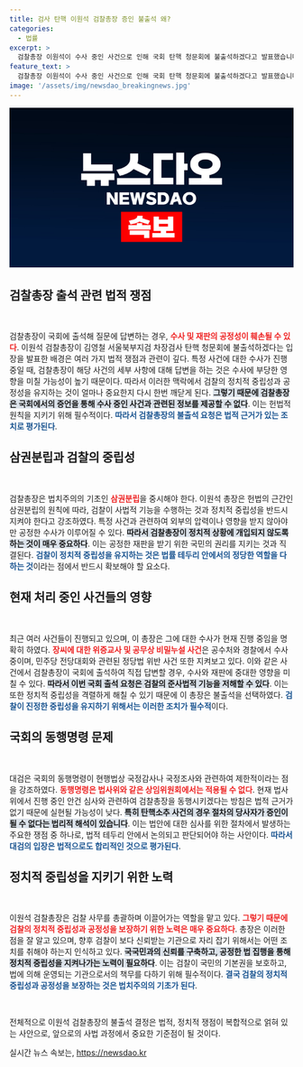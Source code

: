 ```yaml
---
title: 검사 탄핵 이원석 검찰총장 증인 불출석 왜?
categories:
  - 법률
excerpt: >
  검찰총장 이원석이 수사 중인 사건으로 인해 국회 탄핵 청문회에 불출석하겠다고 발표했습니다. 그는 정치적 중립성과 수사의 공정성을 지키기 위해 국회에서의 증언이 부적절하다고 주장하며, 민주당의 강제 출석 방침에 반대 입장을 표명했습니다.
feature_text: >
  검찰총장 이원석이 수사 중인 사건으로 인해 국회 탄핵 청문회에 불출석하겠다고 발표했습니다. 그는 정치적 중립성과 수사의 공정성을 지키기 위해 국회에서의 증언이 부적절하다고 주장하며, 민주당의 강제 출석 방침에 반대 입장을 표명했습니다.
image: '/assets/img/newsdao_breakingnews.jpg'
---
```


<p><img src="/assets/img/newsdao_breakingnews.jpg" alt="ranknews 속보" /></p>

<h2 data-ke-size="size26">검찰총장 출석 관련 법적 쟁점</h2>

<p data-ke-size="size16">&nbsp;</p>

<p>검찰총장이 국회에 출석해 질문에 답변하는 경우, <b><span style="color: #ee2323;">수사 및 재판의 공정성이 훼손될 수 있다</span></b>. 이원석 검찰총장이 김영철 서울북부지검 차장검사 탄핵 청문회에 불출석하겠다는 입장을 발표한 배경은 여러 가지 법적 쟁점과 관련이 깊다. 특정 사건에 대한 수사가 진행 중일 때, 검찰총장이 해당 사건의 세부 사항에 대해 답변을 하는 것은 수사에 부당한 영향을 미칠 가능성이 높기 때문이다. 따라서 이러한 맥락에서 검찰의 정치적 중립성과 공정성을 유지하는 것이 얼마나 중요한지 다시 한번 깨닫게 된다. <b><span style="background-color: #21538527;">그렇기 때문에 검찰총장은 국회에서의 증언을 통해 수사 중인 사건과 관련된 정보를 제공할 수 없다</span></b>. 이는 헌법적 원칙을 지키기 위해 필수적이다. <b><span style="color: #1a5490;">따라서 검찰총장의 불출석 요청은 법적 근거가 있는 조치로 평가된다</span></b>.</p>

<h2 data-ke-size="size26">삼권분립과 검찰의 중립성</h2>

<p data-ke-size="size16">&nbsp;</p>

<p>검찰총장은 법치주의의 기초인 <b><span style="color: #ee2323;">삼권분립</span></b>을 중시해야 한다. 이원석 총장은 헌법의 근간인 삼권분립의 원칙에 따라, 검찰이 사법적 기능을 수행하는 것과 정치적 중립성을 반드시 지켜야 한다고 강조하였다. 특정 사건과 관련하여 외부의 압력이나 영향을 받지 않아야만 공정한 수사가 이루어질 수 있다. <b><span style="background-color: #21538527;">따라서 검찰총장이 정치적 상황에 개입되지 않도록 하는 것이 매우 중요하다</span></b>. 이는 공정한 재판을 받기 위한 국민의 권리를 지키는 것과 직결된다. <b><span style="color: #1a5490;">검찰이 정치적 중립성을 유지하는 것은 법률 테두리 안에서의 정당한 역할을 다하는 것</span></b>이라는 점에서 반드시 확보해야 할 요소다.</p>

<h2 data-ke-size="size26">현재 처리 중인 사건들의 영향</h2>

<p data-ke-size="size16">&nbsp;</p>

<p>최근 여러 사건들이 진행되고 있으며, 이 총장은 그에 대한 수사가 현재 진행 중임을 명확히 하였다. <b><span style="color: #ee2323;">장씨에 대한 위증교사 및 공무상 비밀누설 사건</span></b>은 공수처와 경찰에서 수사 중이며, 민주당 전당대회와 관련된 정당법 위반 사건 또한 지켜보고 있다. 이와 같은 사건에서 검찰총장이 국회에 출석하여 직접 답변할 경우, 수사와 재판에 중대한 영향을 미칠 수 있다. <b><span style="background-color: #21538527;">따라서 이번 국회 출석 요청은 검찰의 준사법적 기능을 저해할 수 있다</span></b>. 이는 또한 정치적 중립성을 격렬하게 해칠 수 있기 때문에 이 총장은 불출석을 선택하였다. <b><span style="color: #1a5490;">검찰이 진정한 중립성을 유지하기 위해서는 이러한 조치가 필수적</span></b>이다.</p>

<h2 data-ke-size="size26">국회의 동행명령 문제</h2>

<p data-ke-size="size16">&nbsp;</p>

<p>대검은 국회의 동행명령이 현행법상 국정감사나 국정조사와 관련하여 제한적이라는 점을 강조하였다. <b><span style="color: #ee2323;">동행명령은 법사위와 같은 상임위원회에서는 적용될 수 없다</span></b>. 현재 법사위에서 진행 중인 안건 심사와 관련하여 검찰총장을 동행시키겠다는 방침은 법적 근거가 없기 때문에 실현될 가능성이 낮다. <b><span style="background-color: #21538527;">특히 탄핵소추 사건의 경우 절차의 당사자가 증인이 될 수 없다는 법리적 해석이 있습니다</span></b>. 이는 법안에 대한 심사를 위한 절차에서 발생하는 주요한 쟁점 중 하나로, 법적 테두리 안에서 논의되고 판단되어야 하는 사안이다. <b><span style="color: #1a5490;">따라서 대검의 입장은 법적으로도 합리적인 것으로 평가된다</span></b>.</p>

<h2 data-ke-size="size26">정치적 중립성을 지키기 위한 노력</h2>

<p data-ke-size="size16">&nbsp;</p>

<p>이원석 검찰총장은 검찰 사무를 총괄하며 이끌어가는 역할을 맡고 있다. <b><span style="color: #ee2323;">그렇기 때문에 검찰의 정치적 중립성과 공정성을 보장하기 위한 노력은 매우 중요하다</span></b>. 총장은 이러한 점을 잘 알고 있으며, 향후 검찰이 보다 신뢰받는 기관으로 자리 잡기 위해서는 어떤 조치를 취해야 하는지 인식하고 있다. <b><span style="background-color: #21538527;">국국민과의 신뢰를 구축하고, 공정한 법 집행을 통해 정치적 중립성을 지켜나가는 노력이 필요하다</span></b>. 이는 검찰이 국민의 기본권을 보호하고, 법에 의해 운영되는 기관으로서의 책무를 다하기 위해 필수적이다. <b><span style="color: #1a5490;">결국 검찰의 정치적 중립성과 공정성을 보장하는 것은 법치주의의 기초가 된다</span></b>.</p>

<p data-ke-size="size16">&nbsp;</p>

<p>전체적으로 이원석 검찰총장의 불출석 결정은 법적, 정치적 쟁점이 복합적으로 얽혀 있는 사안으로, 앞으로의 사법 과정에서 중요한 기준점이 될 것이다.</p>
실시간 뉴스 속보는, <a href="https://newsdao.kr" rel="dofollow">https://newsdao.kr</a>


